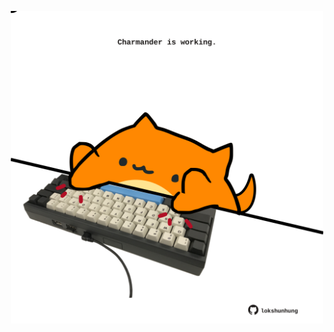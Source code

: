 <!-- built at 20/11/2022, 12:00:49 UTC -->
<p align="center">
  <img width="500" height="500" src="./ReadmeImage.svg">
</p>
